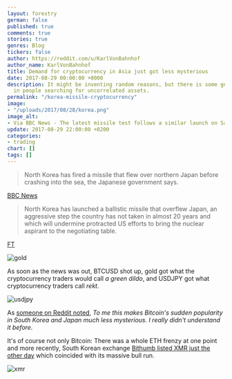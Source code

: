 ```yaml
---
layout: forestry
german: false
published: true
comments: true
stories: true
genres: Blog
tickers: false
author: https://reddit.com/u/KarlVonBahnhof
author_name: KarlVonBahnhof
title: Demand for cryptocurrency in Asia just got less mysterious
date: 2017-08-29 00:00:00 +0000
description: It might be inventing random reasons, but there is some general truth
  in people searching for uncorrelated assets.
permalink: "/korea-missile-cryptocurrency"
image:
- "/uploads/2017/08/28/korea.png"
image_alt:
- Via BBC News - The latest missile test follows a similar launch on Saturday
update: 2017-08-29 22:00:00 +0200
categories:
- trading
chart: []
tags: []
---
```

> North Korea has fired a missile that flew over northern Japan before crashing into the sea, the Japanese government says.

[BBC News](http://www.bbc.com/news/world-asia-41078187)

> North Korea has launched a ballistic missile that overflew Japan, an aggressive step the country has not taken in almost 20 years and which will undermine protracted US efforts to bring the nuclear aspirant to the negotiating table.

[FT](https://www.ft.com/content/46910d8c-d958-3e46-ac69-8c739cbf052b)

![gold](https://data.altcointrading.net/img/gold.png)

As soon as the news was out, BTCUSD shot up, gold got what the cryptocurrency traders would call *a green dildo*, and USDJPY got what cryptocurrency traders call *rekt*. 

![usdjpy](https://data.altcointrading.net/img/usdjpy.png)

As [someone on Reddit noted](https://www.reddit.com/r/BitcoinMarkets/comments/6wh1vp/daily_discussion_monday_august_28_2017/dm97mhc/), *To me this makes Bitcoin's sudden popularity in South Korea and Japan much less mysterious. I really didn't understand it before.* 

It's of course not only Bitcoin: There was a whole ETH frenzy at one point and more recently, South Korean exchange [Bithumb listed XMR just the other day](https://www.reddit.com/r/Monero/comments/6vwlfl/hello_im_korean/) which coincided with its massive bull run.

![xmr](https://data.altcointrading.net/img/xmr.png)